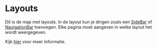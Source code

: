 # Layouts

Dit is de map met layouts. In de layout kun je dingen zoals een [SideBar](../components/navigation/SideBar.vue) of [NavigationBar](../components/navigation/NavigationBar.vue) toevoegen. Elke pagina moet aangeven in welke layout het wordt weergegeven.

Kijk [hier](https://v3.nuxtjs.org/docs/directory-structure/layouts) voor meer informatie.
